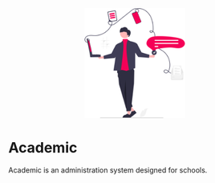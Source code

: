 <div align="center">
    <img src="./Assets/logo.svg" alt="logo" width=200/>
</div>

# Academic
Academic is an administration system designed for schools.
